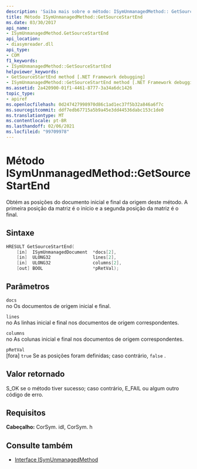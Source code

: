 ```yaml
---
description: 'Saiba mais sobre o método: ISymUnmanagedMethod:: GetSourceStartEnd'
title: Método ISymUnmanagedMethod::GetSourceStartEnd
ms.date: 03/30/2017
api_name:
- ISymUnmanagedMethod.GetSourceStartEnd
api_location:
- diasymreader.dll
api_type:
- COM
f1_keywords:
- ISymUnmanagedMethod::GetSourceStartEnd
helpviewer_keywords:
- GetSourceStartEnd method [.NET Framework debugging]
- ISymUnmanagedMethod::GetSourceStartEnd method [.NET Framework debugging]
ms.assetid: 2a420900-01f1-4461-8777-3a34a6dc1426
topic_type:
- apiref
ms.openlocfilehash: 0d247427998970d86c1ad1ec37f5b32a846a6f7c
ms.sourcegitcommit: ddf7edb67715a5b9a45e3dd44536dabc153c1de0
ms.translationtype: MT
ms.contentlocale: pt-BR
ms.lasthandoff: 02/06/2021
ms.locfileid: "99709978"
---
```

# <a name="isymunmanagedmethodgetsourcestartend-method"></a>Método ISymUnmanagedMethod::GetSourceStartEnd

Obtém as posições do documento inicial e final da origem deste método. A primeira posição da matriz é o início e a segunda posição da matriz é o final.  
  
## <a name="syntax"></a>Sintaxe  
  
```cpp  
HRESULT GetSourceStartEnd(  
    [in]  ISymUnmanagedDocument  *docs[2],  
    [in]  ULONG32                lines[2],  
    [in]  ULONG32                columns[2],  
    [out] BOOL                   *pRetVal);  
```  
  
## <a name="parameters"></a>Parâmetros  

 `docs`  
 no Os documentos de origem inicial e final.  
  
 `lines`  
 no As linhas inicial e final nos documentos de origem correspondentes.  
  
 `columns`  
 no As colunas inicial e final nos documentos de origem correspondentes.  
  
 `pRetVal`  
 [fora] `true` Se as posições foram definidas; caso contrário, `false` .  
  
## <a name="return-value"></a>Valor retornado  

 S_OK se o método tiver sucesso; caso contrário, E_FAIL ou algum outro código de erro.  
  
## <a name="requirements"></a>Requisitos  

 **Cabeçalho:** CorSym. idl, CorSym. h  
  
## <a name="see-also"></a>Consulte também

- [Interface ISymUnmanagedMethod](isymunmanagedmethod-interface.md)

